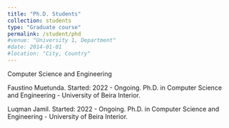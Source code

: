 ```yaml
---
title: "Ph.D. Students"
collection: students
type: "Graduate course"
permalink: /student/phd
#venue: "University 1, Department"
#date: 2014-01-01
#location: "City, Country"
---
```


Computer Science and Engineering

Faustino Muetunda. Started: 2022 - Ongoing. Ph.D. in Computer Science and Engineering - University of Beira Interior.

Luqman Jamil. Started: 2022 - Ongoing. Ph.D. in Computer Science and Engineering - University of Beira Interior.